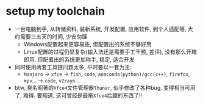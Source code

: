 # setup my toolchain

- 一台电脑到手, 从转储资料, 装新系统, 开发配置, 应用软件, 到个人适配等, 大约需要三五天的时间, 少安勿躁
  + Windows配置起来更容易些, 但配置出的系统不够好用
  + Linux配置的过程仍显复杂(输入法还是需要手工干预, 差评), 没有那么开箱即用, 但配置出的系统更加称手, 稳定, 适合开发
- 同时使用两套工具链问题太多, 平时要以一套为主:
  + `Manjaro` -> `xfce` -> `fish`, `code`, `anaconda(python)/gcc(c++)`, `firefox`, `mpv`... -> `code`, `v2rayn`...
- btw, 臭名昭著的`Xfce4`文件管理器`Thunar`, 似乎修改了各种bug, 变得相当可用了, 难得. 要知道, 这可曾经是最拖`Xfce4`后腿的东西了!!
